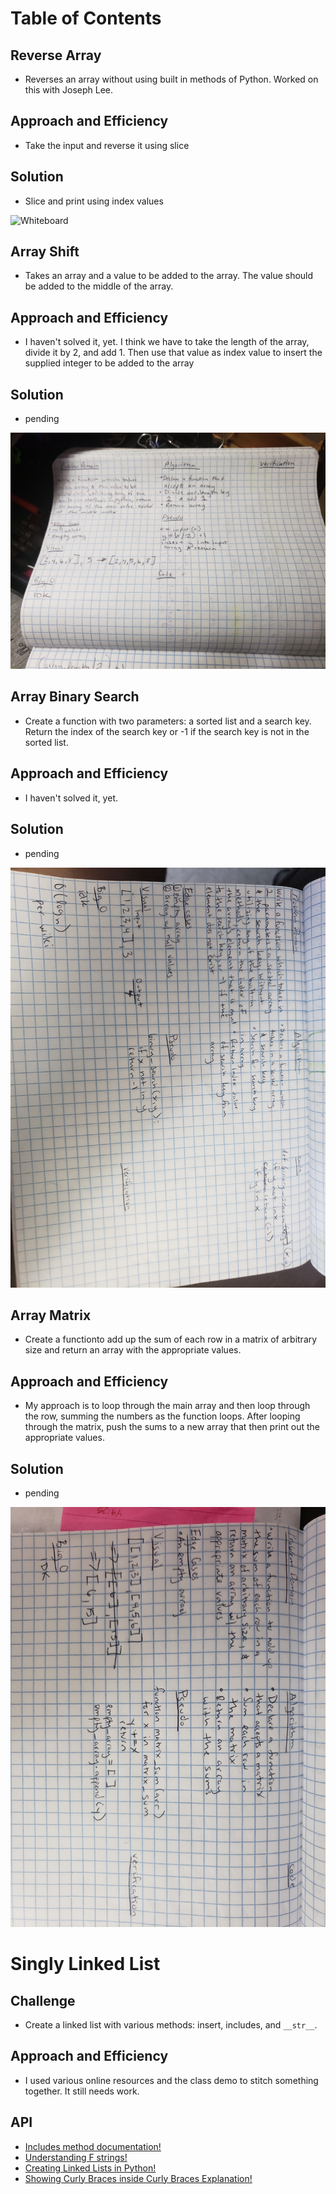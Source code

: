 # Table of Contents

## Reverse Array
* Reverses an array without using built in methods of Python. Worked on this with Joseph Lee.

## Approach and Efficiency
* Take the input and reverse it using slice

## Solution
* Slice and print using index values

![Whiteboard](./assets/assets/array-reverse.jpg)

## Array Shift
* Takes an array and a value to be added to the array. The value should be added to the middle of the array.

## Approach and Efficiency
* I haven't solved it, yet. I think we have to take the length of the array, divide it by 2, and add 1. Then use that value as index value to insert the supplied integer to be added to the array

## Solution
* pending

![Whiteboard](./assets/array-shift.jpg)

## Array Binary Search
* Create a function with two parameters: a sorted list and a search key. Return the index of the search key or -1 if the search key is not in the sorted list.

## Approach and Efficiency
* I haven't solved it, yet.

## Solution
* pending

![Whiteboard](./assets/array_binary_search.jpg)

## Array Matrix
* Create a functionto add up the sum of each row in a matrix of arbitrary size and return an array with the appropriate values.

## Approach and Efficiency
* My approach is to loop through the main array and then loop through the row, summing the numbers as the function loops. After looping through the matrix, push the sums to a new array that then print out the appropriate values.

## Solution
* pending

![Whiteboard](./assets/array_matrix.jpg)

# Singly Linked List
## Challenge
* Create a linked list with various methods: insert, includes, and `__str__`.
## Approach and Efficiency
* I used various online resources and the class demo to stitch something together. It still needs work.
## API
* [Includes method documentation!](https://www.geeksforgeeks.org/search-an-element-in-a-linked-list-iterative-and-recursive/)
* [Understanding F strings!](https://realpython.com/python-f-strings/)
* [Creating Linked Lists in Python!](https://www.educative.io/edpresso/how-to-create-a-linked-list-in-python)
* [Showing Curly Braces inside Curly Braces Explanation!](https://stackoverflow.com/questions/5466451/how-can-i-print-literal-curly-brace-characters-in-python-string-and-also-use-fo)

